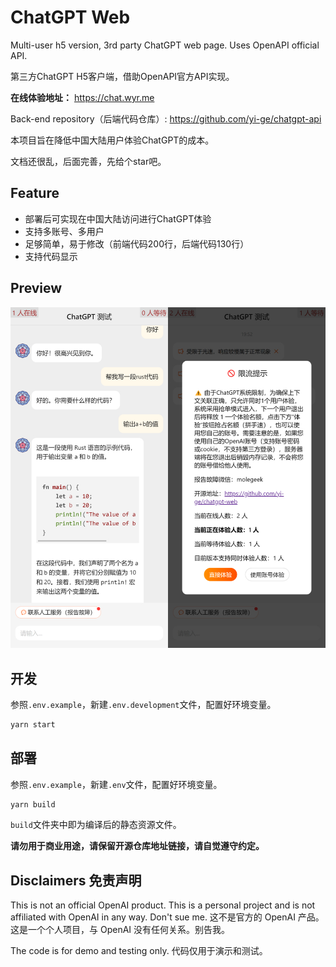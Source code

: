 # ChatGPT Web

Multi-user h5 version, 3rd party ChatGPT web page. Uses OpenAPI official API.

第三方ChatGPT H5客户端，借助OpenAPI官方API实现。

**在线体验地址：** <https://chat.wyr.me>

Back-end repository（后端代码仓库）: <https://github.com/yi-ge/chatgpt-api>

本项目旨在降低中国大陆用户体验ChatGPT的成本。

文档还很乱，后面完善，先给个star吧。

## Feature

- 部署后可实现在中国大陆访问进行ChatGPT体验
- 支持多账号、多用户
- 足够简单，易于修改（前端代码200行，后端代码130行）
- 支持代码显示

## Preview

![screenshot](screenshot/preview1.jpg)

## 开发

参照`.env.example`，新建`.env.development`文件，配置好环境变量。

```bash
yarn start
```

## 部署

参照`.env.example`，新建`.env`文件，配置好环境变量。

```bash
yarn build
```

`build`文件夹中即为编译后的静态资源文件。

**请勿用于商业用途，请保留开源仓库地址链接，请自觉遵守约定。**

## Disclaimers 免责声明

This is not an official OpenAI product. This is a personal project and is not affiliated with OpenAI in any way. Don't sue me.
这不是官方的 OpenAI 产品。这是一个个人项目，与 OpenAI 没有任何关系。别告我。

The code is for demo and testing only.
代码仅用于演示和测试。
